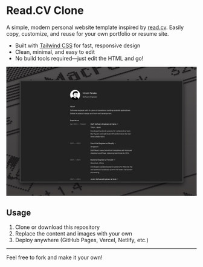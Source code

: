 # Read.CV Clone

A simple, modern personal website template inspired by [read.cv](https://read.cv). Easily copy, customize, and reuse for your own portfolio or resume site.

- Built with [Tailwind CSS](https://tailwindcss.com) for fast, responsive design
- Clean, minimal, and easy to edit
- No build tools required—just edit the HTML and go!

![Preview](images/preview.jpg)

## Usage

1. Clone or download this repository
2. Replace the content and images with your own
3. Deploy anywhere (GitHub Pages, Vercel, Netlify, etc.)

---

Feel free to fork and make it your own! 
